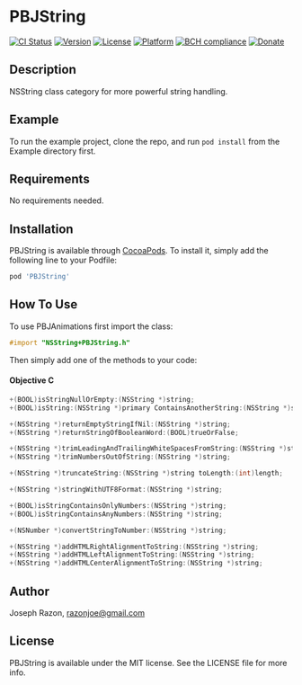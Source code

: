 # PBJString

[![CI Status](http://img.shields.io/travis/SnugJoker/PBJString.svg?style=flat)](https://travis-ci.org/josephrazon/PBJString)
[![Version](https://img.shields.io/cocoapods/v/PBJString.svg?style=flat)](http://cocoapods.org/pods/PBJString)
[![License](https://img.shields.io/cocoapods/l/PBJString.svg?style=flat)](http://cocoapods.org/pods/PBJString)
[![Platform](https://img.shields.io/cocoapods/p/PBJString.svg?style=flat)](http://cocoapods.org/pods/PBJString)
[![BCH compliance](https://bettercodehub.com/edge/badge/SnugJoker/PBJString?branch=master)](https://bettercodehub.com/)
[![Donate](https://img.shields.io/badge/Donate-PayPal-green.svg)](https://paypal.me/JoeRazon)


## Description
NSString class category for more powerful string handling.

## Example
To run the example project, clone the repo, and run `pod install` from the Example directory first.

## Requirements
No requirements needed.

## Installation

PBJString is available through [CocoaPods](http://cocoapods.org). To install
it, simply add the following line to your Podfile:

```ruby
pod 'PBJString'
```

## How To Use
To use PBJAnimations first import the class:

```objectivec
#import "NSString+PBJString.h"
```

Then simply add one of the methods to your code:

#### Objective C ####

```objectivec
+(BOOL)isStringNullOrEmpty:(NSString *)string;
+(BOOL)isString:(NSString *)primary ContainsAnotherString:(NSString *)secondary;

+(NSString *)returnEmptyStringIfNil:(NSString *)string;
+(NSString *)returnStringOfBooleanWord:(BOOL)trueOrFalse;

+(NSString *)trimLeadingAndTrailingWhiteSpacesFromString:(NSString *)string;
+(NSString *)trimNumbersOutOfString:(NSString *)string;

+(NSString *)truncateString:(NSString *)string toLength:(int)length;

+(NSString *)stringWithUTF8Format:(NSString *)string;

+(BOOL)isStringContainsOnlyNumbers:(NSString *)string;
+(BOOL)isStringContainsAnyNumbers:(NSString *)string;

+(NSNumber *)convertStringToNumber:(NSString *)string;

+(NSString *)addHTMLRightAlignmentToString:(NSString *)string;
+(NSString *)addHTMLLeftAlignmentToString:(NSString *)string;
+(NSString *)addHTMLCenterAlignmentToString:(NSString *)string;
```

## Author

Joseph Razon, razonjoe@gmail.com

## License

PBJString is available under the MIT license. See the LICENSE file for more info.
